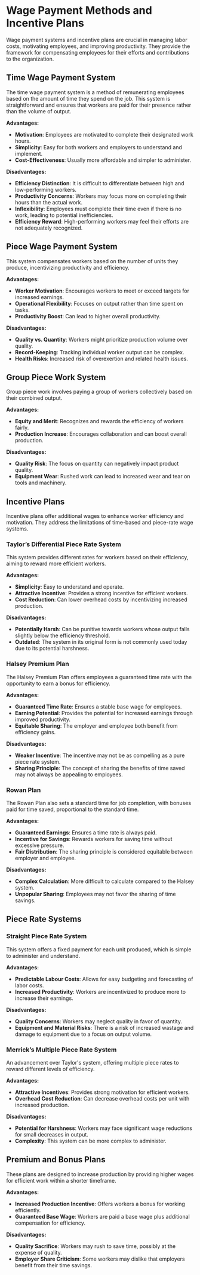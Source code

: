 # Wage Payment Methods and Incentive Plans

Wage payment systems and incentive plans are crucial in managing labor costs, motivating employees, and improving productivity. They provide the framework for compensating employees for their efforts and contributions to the organization.

## Time Wage Payment System

The time wage payment system is a method of remunerating employees based on the amount of time they spend on the job. This system is straightforward and ensures that workers are paid for their presence rather than the volume of output.

**Advantages:**

- **Motivation**: Employees are motivated to complete their designated work hours.
- **Simplicity**: Easy for both workers and employers to understand and implement.
- **Cost-Effectiveness**: Usually more affordable and simpler to administer.

**Disadvantages:**

- **Efficiency Distinction**: It is difficult to differentiate between high and low-performing workers.
- **Productivity Concerns**: Workers may focus more on completing their hours than the actual work.
- **Inflexibility**: Employees must complete their time even if there is no work, leading to potential inefficiencies.
- **Efficiency Reward**: High-performing workers may feel their efforts are not adequately recognized.

## Piece Wage Payment System

This system compensates workers based on the number of units they produce, incentivizing productivity and efficiency.

**Advantages:**

- **Worker Motivation**: Encourages workers to meet or exceed targets for increased earnings.
- **Operational Flexibility**: Focuses on output rather than time spent on tasks.
- **Productivity Boost**: Can lead to higher overall productivity.

**Disadvantages:**

- **Quality vs. Quantity**: Workers might prioritize production volume over quality.
- **Record-Keeping**: Tracking individual worker output can be complex.
- **Health Risks**: Increased risk of overexertion and related health issues.

## Group Piece Work System

Group piece work involves paying a group of workers collectively based on their combined output.

**Advantages:**

- **Equity and Merit**: Recognizes and rewards the efficiency of workers fairly.
- **Production Increase**: Encourages collaboration and can boost overall production.

**Disadvantages:**

- **Quality Risk**: The focus on quantity can negatively impact product quality.
- **Equipment Wear**: Rushed work can lead to increased wear and tear on tools and machinery.

## Incentive Plans

Incentive plans offer additional wages to enhance worker efficiency and motivation. They address the limitations of time-based and piece-rate wage systems.

### Taylor’s Differential Piece Rate System

This system provides different rates for workers based on their efficiency, aiming to reward more efficient workers.

**Advantages:**

- **Simplicity**: Easy to understand and operate.
- **Attractive Incentive**: Provides a strong incentive for efficient workers.
- **Cost Reduction**: Can lower overhead costs by incentivizing increased production.

**Disadvantages:**

- **Potentially Harsh**: Can be punitive towards workers whose output falls slightly below the efficiency threshold.
- **Outdated**: The system in its original form is not commonly used today due to its potential harshness.

### Halsey Premium Plan

The Halsey Premium Plan offers employees a guaranteed time rate with the opportunity to earn a bonus for efficiency.

**Advantages:**

- **Guaranteed Time Rate**: Ensures a stable base wage for employees.
- **Earning Potential**: Provides the potential for increased earnings through improved productivity.
- **Equitable Sharing**: The employer and employee both benefit from efficiency gains.

**Disadvantages:**

- **Weaker Incentive**: The incentive may not be as compelling as a pure piece rate system.
- **Sharing Principle**: The concept of sharing the benefits of time saved may not always be appealing to employees.

### Rowan Plan

The Rowan Plan also sets a standard time for job completion, with bonuses paid for time saved, proportional to the standard time.


**Advantages:**

- **Guaranteed Earnings**: Ensures a time rate is always paid.
- **Incentive for Savings**: Rewards workers for saving time without excessive pressure.
- **Fair Distribution**: The sharing principle is considered equitable between employer and employee.

**Disadvantages:**

- **Complex Calculation**: More difficult to calculate compared to the Halsey system.
- **Unpopular Sharing**: Employees may not favor the sharing of time savings.

## Piece Rate Systems

### Straight Piece Rate System

This system offers a fixed payment for each unit produced, which is simple to administer and understand.

**Advantages:**

- **Predictable Labour Costs**: Allows for easy budgeting and forecasting of labor costs.
- **Increased Productivity**: Workers are incentivized to produce more to increase their earnings.

**Disadvantages:**

- **Quality Concerns**: Workers may neglect quality in favor of quantity.
- **Equipment and Material Risks**: There is a risk of increased wastage and damage to equipment due to a focus on output volume.

### Merrick’s Multiple Piece Rate System

An advancement over Taylor's system, offering multiple piece rates to reward different levels of efficiency.

**Advantages:**

- **Attractive Incentives**: Provides strong motivation for efficient workers.
- **Overhead Cost Reduction**: Can decrease overhead costs per unit with increased production.

**Disadvantages:**

- **Potential for Harshness**: Workers may face significant wage reductions for small decreases in output.
- **Complexity**: This system can be more complex to administer.

## Premium and Bonus Plans

These plans are designed to increase production by providing higher wages for efficient work within a shorter timeframe.

**Advantages:**

- **Increased Production Incentive**: Offers workers a bonus for working efficiently.
- **Guaranteed Base Wage**: Workers are paid a base wage plus additional compensation for efficiency.

**Disadvantages:**

- **Quality Sacrifice**: Workers may rush to save time, possibly at the expense of quality.
- **Employer Share Criticism**: Some workers may dislike that employers benefit from their time savings.

